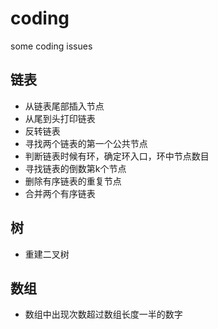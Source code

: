 # coding
some coding issues

## 链表
   + 从链表尾部插入节点
   + 从尾到头打印链表
   + 反转链表
   + 寻找两个链表的第一个公共节点
   + 判断链表时候有环，确定环入口，环中节点数目
   + 寻找链表的倒数第k个节点
   + 删除有序链表的重复节点
   + 合并两个有序链表
## 树
   + 重建二叉树
## 数组
   + 数组中出现次数超过数组长度一半的数字
